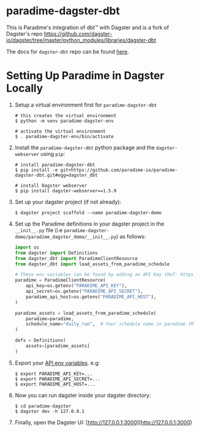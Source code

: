 # paradime-dagster-dbt

This is Paradime's integration of dbt™ with Dagster and is a fork of Dagster's repo https://github.com/dagster-io/dagster/tree/master/python_modules/libraries/dagster-dbt

The docs for `dagster-dbt` repo can be found
[here](https://docs.dagster.io/_apidocs/libraries/dagster-dbt).

# Setting Up Paradime in Dagster Locally

1. Setup a virtual environment first for `paradime-dagster-dbt`
   ```shell
   # this creates the virtual environment
   $ python -m venv paradime-dagster-env

   # activate the virtual environment
   $ . paradime-dagster-env/bin/activate
   ```

2. Install the `paradime-dagster-dbt` python package and the `dagster-webserver` using `pip`:
   ```shell
   # install paradime-dagster-dbt
   $ pip install -e git+https://github.com/paradime-io/paradime-dagster-dbt.git#egg=dagster_dbt

   # install Dagster webserver
   $ pip install dagster-webserver==1.5.9
   ```
   
3. Set up your dagster project (if not already):
   ```shell
   $ dagster project scaffold --name paradime-dagster-demo
   ```

4. Set up the Paradime definitions in your dagster project in the `__init__.py` file (i.e `paradime-dagster-demo/paradime_dagster_demo/__init__.py`) as follows:
   ```python
   import os
   from dagster import Definitions
   from dagster_dbt import ParadimeClientResource
   from dagster_dbt import load_assets_from_paradime_schedule
   
   # These env variables can be found by adding an API Key (Ref: https://docs.paradime.io/app-help/app-settings/generate-api-keys)
   paradime = ParadimeClientResource(
       api_key=os.getenv("PARADIME_API_KEY"),
       api_secret=os.getenv("PARADIME_API_SECRET"),
       paradime_api_host=os.getenv("PARADIME_API_HOST"),
   )
   
   paradime_assets = load_assets_from_paradime_schedule(
       paradime=paradime,
       schedule_name="daily_run",  # Your schedule name in paradime (Must not include spaces)
   )
   
   defs = Definitions(
       assets=[paradime_assets]
   )

   ```
   
5. Export your [API env variables](https://docs.paradime.io/app-help/app-settings/generate-api-keys). e.g:
   ```shell
   $ export PARADIME_API_KEY=...
   $ export PARADIME_API_SECRET=...
   $ export PARADIME_API_HOST=...
   ```

6. Now you can run dagster inside your dagster directory:
   ```shell
   $ cd paradime-dagster
   $ dagster dev -h 127.0.0.1
   ```

7. Finally, open the Dagster UI: [http://127.0.0.1:3000](http://127.0.0.1:3000)
